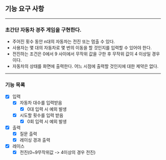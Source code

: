 ## 기능 요구 사항

---

### 초간단 자동차 경주 게임을 구현한다.

- 주어진 횟수 동안 n대의 자동차는 전진 또는 멈출 수 있다.
- 사용자는 몇 대의 자동차로 몇 번의 이동을 할 것인지를 입력할 수 있어야 한다.
- 전진하는 조건은 0에서 9 사이에서 무작위 값을 구한 후 무작위 값이 4 이상일 경우이다.
- 자동차의 상태를 화면에 출력한다. 어느 시점에 출력할 것인지에 대한 제약은 없다.

---

### 기능 목록

- [x] 입력
    - [x] 자동차 대수를 입력받음
        - [x] 0대 입력 시 예외 발생
    - [x] 시도할 횟수를 입력 받음
        - [x] 0회 입력 시 예외 발생
- [x] 출력
    - [x] 질문 출력
    - [x] 레이싱 경과 출력
- [x] 레이스
    - [x] 전진(0~9무작위값 -> 4이상의 경우 전진)